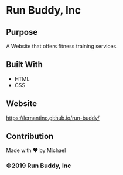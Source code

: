 # Run Buddy, Inc

## Purpose
A Website that offers fitness training services.

## Built With
* HTML
* CSS

## Website
https://lernantino.github.io/run-buddy/

## Contribution
Made with ❤️ by Michael

### ©️2019 Run Buddy, Inc 
